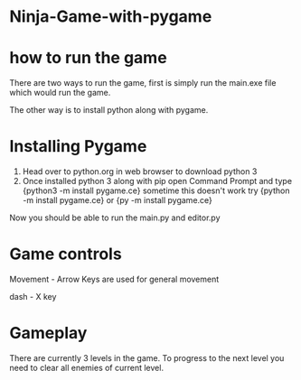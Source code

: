 # Ninja-Game-with-pygame

# how to run the game

There are two ways to run the game, first is simply run the main.exe file which would run the game.

The other way is to install python along with pygame.

# Installing Pygame
1. Head over to python.org in web browser to download python 3
2. Once installed python 3 along with pip open Command Prompt and type {python3 -m install pygame.ce}
   sometime this doesn't work try {python -m install pygame.ce} or {py -m install pygame.ce}

Now you should be able to run the main.py and editor.py

# Game controls
Movement - Arrow Keys are used for general movement

dash - X key

# Gameplay
There are currently 3 levels in the game. To progress to the next level you need to clear all enemies of current level.
